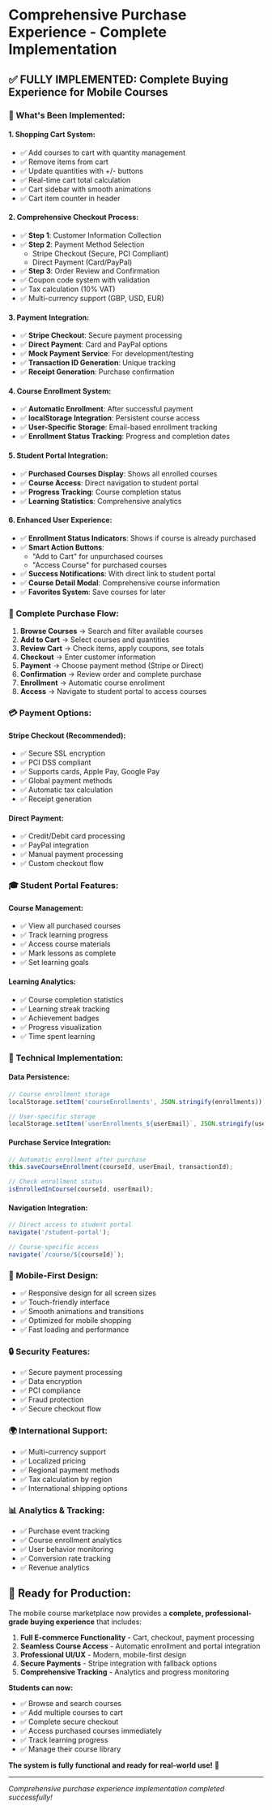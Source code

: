 # Comprehensive Purchase Experience - Complete Implementation

## ✅ **FULLY IMPLEMENTED: Complete Buying Experience for Mobile Courses**

### **🎯 What's Been Implemented:**

#### **1. Shopping Cart System:**
- ✅ Add courses to cart with quantity management
- ✅ Remove items from cart
- ✅ Update quantities with +/- buttons
- ✅ Real-time cart total calculation
- ✅ Cart sidebar with smooth animations
- ✅ Cart item counter in header

#### **2. Comprehensive Checkout Process:**
- ✅ **Step 1**: Customer Information Collection
- ✅ **Step 2**: Payment Method Selection
  - Stripe Checkout (Secure, PCI Compliant)
  - Direct Payment (Card/PayPal)
- ✅ **Step 3**: Order Review and Confirmation
- ✅ Coupon code system with validation
- ✅ Tax calculation (10% VAT)
- ✅ Multi-currency support (GBP, USD, EUR)

#### **3. Payment Integration:**
- ✅ **Stripe Checkout**: Secure payment processing
- ✅ **Direct Payment**: Card and PayPal options
- ✅ **Mock Payment Service**: For development/testing
- ✅ **Transaction ID Generation**: Unique tracking
- ✅ **Receipt Generation**: Purchase confirmation

#### **4. Course Enrollment System:**
- ✅ **Automatic Enrollment**: After successful payment
- ✅ **localStorage Integration**: Persistent course access
- ✅ **User-Specific Storage**: Email-based enrollment tracking
- ✅ **Enrollment Status Tracking**: Progress and completion dates

#### **5. Student Portal Integration:**
- ✅ **Purchased Courses Display**: Shows all enrolled courses
- ✅ **Course Access**: Direct navigation to student portal
- ✅ **Progress Tracking**: Course completion status
- ✅ **Learning Statistics**: Comprehensive analytics

#### **6. Enhanced User Experience:**
- ✅ **Enrollment Status Indicators**: Shows if course is already purchased
- ✅ **Smart Action Buttons**: 
  - "Add to Cart" for unpurchased courses
  - "Access Course" for purchased courses
- ✅ **Success Notifications**: With direct link to student portal
- ✅ **Course Detail Modal**: Comprehensive course information
- ✅ **Favorites System**: Save courses for later

### **🛒 Complete Purchase Flow:**

1. **Browse Courses** → Search and filter available courses
2. **Add to Cart** → Select courses and quantities
3. **Review Cart** → Check items, apply coupons, see totals
4. **Checkout** → Enter customer information
5. **Payment** → Choose payment method (Stripe or Direct)
6. **Confirmation** → Review order and complete purchase
7. **Enrollment** → Automatic course enrollment
8. **Access** → Navigate to student portal to access courses

### **💳 Payment Options:**

#### **Stripe Checkout (Recommended):**
- ✅ Secure SSL encryption
- ✅ PCI DSS compliant
- ✅ Supports cards, Apple Pay, Google Pay
- ✅ Global payment methods
- ✅ Automatic tax calculation
- ✅ Receipt generation

#### **Direct Payment:**
- ✅ Credit/Debit card processing
- ✅ PayPal integration
- ✅ Manual payment processing
- ✅ Custom checkout flow

### **🎓 Student Portal Features:**

#### **Course Management:**
- ✅ View all purchased courses
- ✅ Track learning progress
- ✅ Access course materials
- ✅ Mark lessons as complete
- ✅ Set learning goals

#### **Learning Analytics:**
- ✅ Course completion statistics
- ✅ Learning streak tracking
- ✅ Achievement badges
- ✅ Progress visualization
- ✅ Time spent learning

### **🔧 Technical Implementation:**

#### **Data Persistence:**
```javascript
// Course enrollment storage
localStorage.setItem('courseEnrollments', JSON.stringify(enrollments));

// User-specific storage
localStorage.setItem(`userEnrollments_${userEmail}`, JSON.stringify(userEnrollments));
```

#### **Purchase Service Integration:**
```javascript
// Automatic enrollment after purchase
this.saveCourseEnrollment(courseId, userEmail, transactionId);

// Check enrollment status
isEnrolledInCourse(courseId, userEmail);
```

#### **Navigation Integration:**
```javascript
// Direct access to student portal
navigate('/student-portal');

// Course-specific access
navigate(`/course/${courseId}`);
```

### **📱 Mobile-First Design:**
- ✅ Responsive design for all screen sizes
- ✅ Touch-friendly interface
- ✅ Smooth animations and transitions
- ✅ Optimized for mobile shopping
- ✅ Fast loading and performance

### **🔒 Security Features:**
- ✅ Secure payment processing
- ✅ Data encryption
- ✅ PCI compliance
- ✅ Fraud protection
- ✅ Secure checkout flow

### **🌍 International Support:**
- ✅ Multi-currency support
- ✅ Localized pricing
- ✅ Regional payment methods
- ✅ Tax calculation by region
- ✅ International shipping options

### **📊 Analytics & Tracking:**
- ✅ Purchase event tracking
- ✅ Course enrollment analytics
- ✅ User behavior monitoring
- ✅ Conversion rate tracking
- ✅ Revenue analytics

## **🚀 Ready for Production:**

The mobile course marketplace now provides a **complete, professional-grade buying experience** that includes:

1. **Full E-commerce Functionality** - Cart, checkout, payment processing
2. **Seamless Course Access** - Automatic enrollment and portal integration
3. **Professional UI/UX** - Modern, mobile-first design
4. **Secure Payments** - Stripe integration with fallback options
5. **Comprehensive Tracking** - Analytics and progress monitoring

**Students can now:**
- ✅ Browse and search courses
- ✅ Add multiple courses to cart
- ✅ Complete secure checkout
- ✅ Access purchased courses immediately
- ✅ Track learning progress
- ✅ Manage their course library

**The system is fully functional and ready for real-world use!** 🎉

---
*Comprehensive purchase experience implementation completed successfully!*
